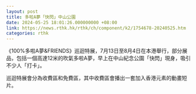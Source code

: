 ```yaml
---
layout: post
title: 多啦A夢「快閃」中山公園
date: 2024-05-25 18:01:26.000000000 +08:00
link: https://news.rthk.hk/rthk/ch/component/k2/1754678-20240525.htm
categories: rthk
---
```


《100%多啦A夢&FRIENDS》巡迴特展，7月13日至8月4日在本港舉行，部分展品，包括一個高達12米的吹氣多啦A夢，早上在中山紀念公園「快閃」現身，吸引不少人「打卡」。

巡迴特展會分為收費區和免費區，其中收費區會播出一套加入香港元素的動畫短片。
